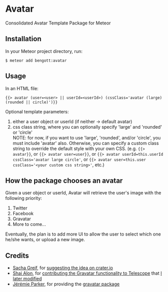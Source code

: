 Avatar
=============

Consolidated Avatar Template Package for Meteor

Installation
------------
In your Meteor project directory, run:  
```
$ meteor add bengott:avatar
```
Usage 
-----
In an HTML file:
```
{{> avatar (user=<user> || userId=<userId>) (cssClass='avatar (large) (rounded || circle)')}}
```
Optional template parameters:
  1. either a user object or userId (if neither -> default avatar)
  2. css class string, where you can optionally specify 'large' and 'rounded' or 'circle'  
  NOTE: for now, if you want to use 'large', 'rounded', and/or 'circle', you must include 'avatar' also. Otherwise, you can specify a custom class string to override the default style with your own CSS. (e.g. `{{> avatar}}`, or `{{> avatar user=user}}`, or `{{> avatar userId=this.userId cssClass='avatar large circle'`, or `{{> avatar user=this.user cssClass='<your custom css string>'`, etc.)

How the package chooses an avatar
---------------------------------
Given a user object or userId, Avatar will retrieve the user's image with the following priority:
  1. Twitter
  2. Facebook
  3. Gravatar
  4. More to come...

Eventually, the plan is to add more UI to allow the user to select which one he/she wants, or upload a new image.

Credits
-------
- [Sacha Greif](@SachaG), for [suggesting the idea on crater.io](http://crater.io/posts/BfMsgzs5AzEdp6Byu)
- [Shai Alon](@shaialon), for [contributing the Gravatar functionality to  Telescope](https://github.com/TelescopeJS/Telescope/pull/436) that [I later modified](https://github.com/TelescopeJS/Telescope/pull/438)
- [Jérémie Parker](@p-j), for providing the [gravatar package](https://github.com/p-j/meteor-gravatar)
